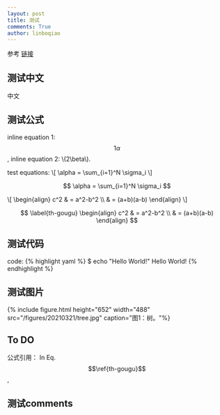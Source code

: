 ```yaml
---
layout: post
title: 测试
comments: True
author: linboqiao
---
```



参考 [链接](https://github.com/poole/poole)


## 测试中文

中文


## 测试公式

inline equation 1: $$1\alpha$$, inline equation 2: \\(2\beta\\).

test equations: 
\\[
\alpha = \sum_{i=1}^N \sigma_i
\\]

$$ \alpha = \sum_{i=1}^N \sigma_i $$

\\[ 
\begin{align}
c^2 & = a^2-b^2 \\\\ & = (a+b)(a-b)
\end{align}
\\]

$$ 
\label{th-gougu}
\begin{align}
c^2 & = a^2-b^2 \\
	& = (a+b)(a-b)
\end{align}
$$


## 测试代码

code:
{% highlight yaml %}
$ echo "Hello World!"
Hello World!
{% endhighlight %}


## 测试图片

{% include figure.html  height="652" width="488" src="/figures/20210321/tree.jpg" caption="图1：树。"%}


## To DO

公式引用：
In Eq. $$\ref{th-gougu}$$, 


## 测试comments

